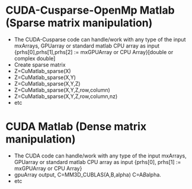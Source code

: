 # CUDA-Cusparse-OpenMp Matlab (Sparse matrix manipulation)

 * The CUDA-Cusparse code can handle/work with  any type of the input mxArrays, GPUarray or standard matlab CPU array as input   {prhs[0],prhs[1],prhs[2]  := mxGPUArray or CPU Array}[double or complex double]
 * Create sparse matrix  
 * Z=CuMatlab_sparse(X) 
 * Z=CuMatlab_sparse(X,Y)
 * Z=CuMatlab_sparse(X,Y,Z)
 * Z=CuMatlab_sparse(X,Y,Z,row,column) 
 * Z=CuMatlab_sparse(X,Y,Z,row,column,nz)
 * etc
 
 # CUDA Matlab (Dense matrix manipulation)
 
 * The CUDA code can handle/work with  any type of the input mxArrays,  GPUarray or standard matlab CPU array as input {prhs[0], prhs[1] := mxGPUArray or CPU Array}
 * gpuArray output, C=MM3D_CUBLAS(A,B,alpha) C=A*B*alpha.
 * etc

 
